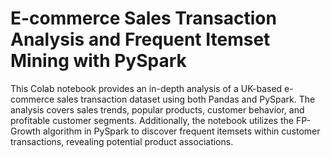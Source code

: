 # E-commerce Sales Transaction Analysis and Frequent Itemset Mining with PySpark
This Colab notebook provides an in-depth analysis of a UK-based e-commerce sales transaction dataset using both Pandas and PySpark. The analysis covers sales trends, popular products, customer behavior, and profitable customer segments. Additionally, the notebook utilizes the FP-Growth algorithm in PySpark to discover frequent itemsets within customer transactions, revealing potential product associations.
